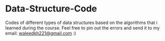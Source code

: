 # Data-Structure-Code
Codes of different types of data structures based on the algorithms that i learned during the course.
Feel free to pin out the errors and send it to my email: waleedkh221@gmail.com :)
